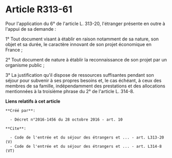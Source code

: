# Article R313-61

Pour l'application du 6° de l'article L. 313-20, l'étranger présente en outre à l'appui de sa demande : 

1° Tout document visant à établir en raison notamment de sa nature, son objet et sa durée, le caractère innovant de son
projet économique en France ; 

2° Tout document de nature à établir la reconnaissance de son projet par un organisme public ; 

3° La justification qu'il dispose de ressources suffisantes pendant son séjour pour subvenir à ses propres besoins et, le cas
échéant, à ceux des membres de sa famille, indépendamment des prestations et des allocations mentionnées à la troisième
phrase du 2° de l'article L. 314-8.

**Liens relatifs à cet article**

	**Créé par**:

	  - Décret n°2016-1456 du 28 octobre 2016 - art. 10

	**Cite**:

	  - Code de l'entrée et du séjour des étrangers et ... - art. L313-20 (V)
	  - Code de l'entrée et du séjour des étrangers et ... - art. L314-8 (VT)
